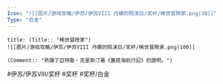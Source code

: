 ```yaml
---
Icon: "![[图片/游戏攻略/伊苏/伊苏VIII 丹娜的陨涕日/奖杯/稀世冒險家.png|30]]"
Type: "白金"
---
```

```ad-common-platinum-trophy
title: (Title:: "稀世冒險家")
![[图片/游戏攻略/伊苏/伊苏VIII 丹娜的陨涕日/奖杯/稀世冒險家.png|100]]

(Comment:: "熟讀了亞特魯・克里斯汀著《蓋提海航行記》的證明。")
```

#伊苏/伊苏VIII/奖杯 #奖杯 #奖杯/白金
